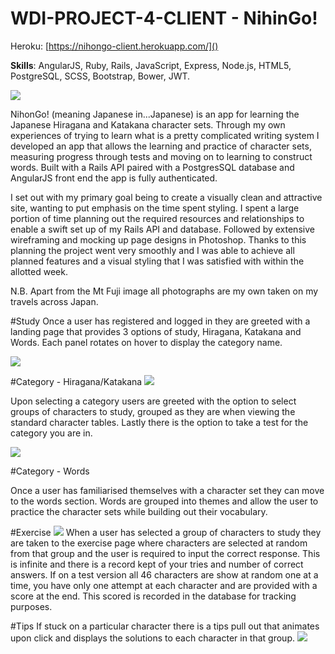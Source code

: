 # WDI-PROJECT-4-CLIENT - NihinGo!

Heroku: [https://nihongo-client.herokuapp.com/]()

**Skills**: AngularJS, Ruby, Rails, JavaScript, Express, Node.js, HTML5, PostgreSQL, SCSS, Bootstrap, Bower, JWT.

![](https://i.imgur.com/ftn7BID.jpg)
NihonGo! (meaning Japanese in...Japanese) is an app for learning the Japanese Hiragana and Katakana character sets. Through my own experiences of trying to learn what is a pretty complicated writing system I developed an app that allows the learning and practice of character sets, measuring progress through tests and moving on to learning to construct words. Built with a Rails API paired with a PostgresSQL database and AngularJS front end the app is fully authenticated. 

I set out with my primary goal being to create a visually clean and attractive site, wanting to put emphasis on the time spent styling. I spent a large portion of time planning out the required resources and relationships to enable a swift set up of my Rails API and database. Followed by extensive wireframing and mocking up page designs in Photoshop. Thanks to this planning the project went very smoothly and I was able to achieve all planned features and a visual styling that I was satisfied with within the allotted week.

N.B. Apart from the Mt Fuji image all photographs are my own taken on my travels across Japan.

#Study 
Once a user has registered and logged in they are greeted with a landing page that provides 3 options of study, Hiragana, Katakana and Words. Each panel rotates on hover to display the category name.

![](https://i.imgur.com/RDYtYfM.jpg)

#Category - Hiragana/Katakana
![](https://i.imgur.com/qNy9VQY.jpg)

Upon selecting a category users are greeted with the option to select groups of characters to study, grouped as they are when viewing the standard character tables. Lastly there is the option to take a test for the category you are in.

![](https://i.imgur.com/pLiNRXX.jpg)

#Category - Words

Once a user has familiarised themselves with a character set they can move to the words section. Words are grouped into themes and allow the user to practice the character sets while building out their vocabulary.

#Exercise
![](https://i.imgur.com/uLpe5yM.png)
When a user has selected a group of characters to study they are taken to the exercise page where characters are selected at random from that group and the user is required to input the correct response. This is infinite and there is a record kept of your tries and number of correct answers. If on a test version all 46 characters are show at random one at a time, you have only one attempt at each character and are provided with a score at the end. This scored is recorded in the database for tracking purposes.

#Tips
If stuck on a particular character there is a tips pull out that animates upon click and displays the solutions to each character in that group.
![](https://i.imgur.com/JNUBcuT.png)
